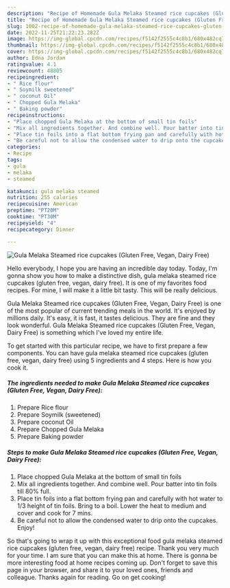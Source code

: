 ```yaml
---
description: "Recipe of Homemade Gula Melaka Steamed rice cupcakes (Gluten Free, Vegan, Dairy Free)"
title: "Recipe of Homemade Gula Melaka Steamed rice cupcakes (Gluten Free, Vegan, Dairy Free)"
slug: 1002-recipe-of-homemade-gula-melaka-steamed-rice-cupcakes-gluten-free-vegan-dairy-free
date: 2022-11-25T21:22:23.282Z
image: https://img-global.cpcdn.com/recipes/f5142f2555c4c8b1/680x482cq70/gula-melaka-steamed-rice-cupcakes-gluten-free-vegan-dairy-free-recipe-main-photo.jpg
thumbnail: https://img-global.cpcdn.com/recipes/f5142f2555c4c8b1/680x482cq70/gula-melaka-steamed-rice-cupcakes-gluten-free-vegan-dairy-free-recipe-main-photo.jpg
cover: https://img-global.cpcdn.com/recipes/f5142f2555c4c8b1/680x482cq70/gula-melaka-steamed-rice-cupcakes-gluten-free-vegan-dairy-free-recipe-main-photo.jpg
author: Edna Jordan
ratingvalue: 4.1
reviewcount: 48805
recipeingredient:
- " Rice flour"
- " Soymilk sweetened"
- " coconut Oil"
- " Chopped Gula Melaka"
- " Baking powder"
recipeinstructions:
- "Place chopped Gula Melaka at the bottom of small tin foils"
- "Mix all ingredients together. And combine well. Pour batter into tin foils till 80% full."
- "Place tin foils into a flat bottom frying pan and carefully with hot water to 1/3 height of tin foils. Bring to a boil. Lower the heat to medium and cover and cook for 7 mins."
- "Be careful not to allow the condensed water to drip onto the cupcakes. Enjoy!"
categories:
- Recipe
tags:
- gula
- melaka
- steamed

katakunci: gula melaka steamed 
nutrition: 255 calories
recipecuisine: American
preptime: "PT20M"
cooktime: "PT30M"
recipeyield: "4"
recipecategory: Dinner

---
```



![Gula Melaka Steamed rice cupcakes (Gluten Free, Vegan, Dairy Free)](https://img-global.cpcdn.com/recipes/f5142f2555c4c8b1/680x482cq70/gula-melaka-steamed-rice-cupcakes-gluten-free-vegan-dairy-free-recipe-main-photo.jpg)

Hello everybody, I hope you are having an incredible day today. Today, I'm gonna show you how to make a distinctive dish, gula melaka steamed rice cupcakes (gluten free, vegan, dairy free). It is one of my favorites food recipes. For mine, I will make it a little bit tasty. This will be really delicious.



Gula Melaka Steamed rice cupcakes (Gluten Free, Vegan, Dairy Free) is one of the most popular of current trending meals in the world. It's enjoyed by millions daily. It's easy, it is fast, it tastes delicious. They are fine and they look wonderful. Gula Melaka Steamed rice cupcakes (Gluten Free, Vegan, Dairy Free) is something which I've loved my entire life.


To get started with this particular recipe, we have to first prepare a few components. You can have gula melaka steamed rice cupcakes (gluten free, vegan, dairy free) using 5 ingredients and 4 steps. Here is how you cook it.

<!--inarticleads1-->

##### The ingredients needed to make Gula Melaka Steamed rice cupcakes (Gluten Free, Vegan, Dairy Free):

1. Prepare  Rice flour
1. Prepare  Soymilk (sweetened)
1. Prepare  coconut Oil
1. Prepare  Chopped Gula Melaka
1. Prepare  Baking powder




<!--inarticleads2-->

##### Steps to make Gula Melaka Steamed rice cupcakes (Gluten Free, Vegan, Dairy Free):

1. Place chopped Gula Melaka at the bottom of small tin foils
1. Mix all ingredients together. And combine well. Pour batter into tin foils till 80% full.
1. Place tin foils into a flat bottom frying pan and carefully with hot water to 1/3 height of tin foils. Bring to a boil. Lower the heat to medium and cover and cook for 7 mins.
1. Be careful not to allow the condensed water to drip onto the cupcakes. Enjoy!




So that's going to wrap it up with this exceptional food gula melaka steamed rice cupcakes (gluten free, vegan, dairy free) recipe. Thank you very much for your time. I am sure that you can make this at home. There is gonna be more interesting food at home recipes coming up. Don't forget to save this page in your browser, and share it to your loved ones, friends and colleague. Thanks again for reading. Go on get cooking!
